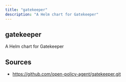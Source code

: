 ```yaml
---
title: "gatekeeper"
description: "A Helm chart for Gatekeeper"
---
```


## gatekeeper

A Helm chart for Gatekeeper

## Sources

- https://github.com/open-policy-agent/gatekeeper.git
